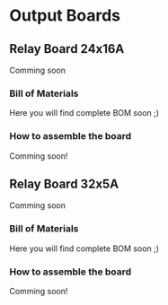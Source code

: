 # Output Boards

## Relay Board 24x16A

Comming soon


### Bill of Materials

Here you will find complete BOM soon ;)

### How to assemble the board

Comming soon!

## Relay Board 32x5A

Comming soon


### Bill of Materials

Here you will find complete BOM soon ;)

### How to assemble the board

Comming soon!

